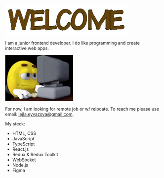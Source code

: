 ![](https://github.com/laylaroad/laylaroad/blob/master/unnamed.gif)

I am a junior frontend developer. I do like programming and create interactive web apps. 

![](https://github.com/laylaroad/laylaroad/blob/master/emoji-shock.gif)

For now, I am looking for remote job or w/ relocate. 
To reach me please use email: lejla.eyvazova@gmail.com.

My steck:
- HTML, CSS
- JavaScript
- TypeScript
- React.js
- Redux & Redux Toolkit
- WebSocket
- Node.js
- Figma
